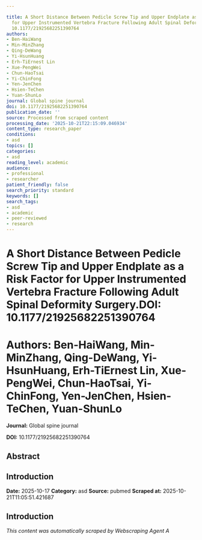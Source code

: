 ```yaml
---

title: A Short Distance Between Pedicle Screw Tip and Upper Endplate as a Risk Factor
  for Upper Instrumented Vertebra Fracture Following Adult Spinal Deformity Surgery.**DOI:**
  10.1177/21925682251390764
authors:
- Ben-HaiWang
- Min-MinZhang
- Qing-DeWang
- Yi-HsunHuang
- Erh-TiErnest Lin
- Xue-PengWei
- Chun-HaoTsai
- Yi-ChinFong
- Yen-JenChen
- Hsien-TeChen
- Yuan-ShunLo
journal: Global spine journal
doi: 10.1177/21925682251390764
publication_date: ''
source: Processed from scraped content
processing_date: '2025-10-21T22:15:09.046934'
content_type: research_paper
conditions:
- asd
topics: []
categories:
- asd
reading_level: academic
audience:
- professional
- researcher
patient_friendly: false
search_priority: standard
keywords: []
search_tags:
- asd
- academic
- peer-reviewed
- research
---
```




# A Short Distance Between Pedicle Screw Tip and Upper Endplate as a Risk Factor for Upper Instrumented Vertebra Fracture Following Adult Spinal Deformity Surgery.**DOI:** 10.1177/21925682251390764

# **Authors:** Ben-HaiWang, Min-MinZhang, Qing-DeWang, Yi-HsunHuang, Erh-TiErnest Lin, Xue-PengWei, Chun-HaoTsai, Yi-ChinFong, Yen-JenChen, Hsien-TeChen, Yuan-ShunLo

**Journal:** Global spine journal

**DOI:** 10.1177/21925682251390764

## Abstract

## Introduction

**Date:** 2025-10-17
**Category:** asd
**Source:** pubmed
**Scraped at:** 2025-10-21T11:05:51.421687
## Introduction
*This content was automatically scraped by Webscraping Agent A*